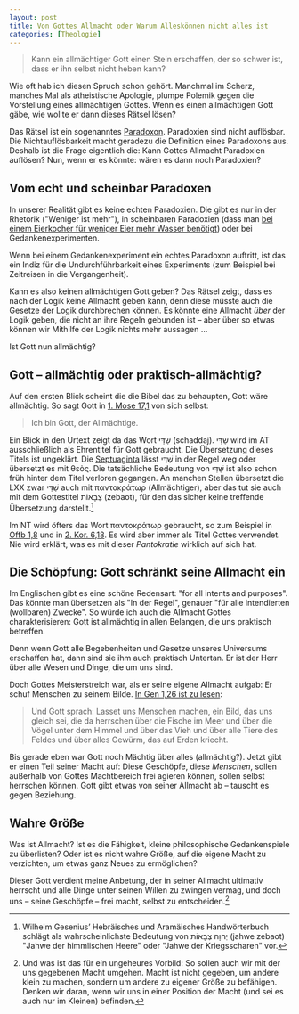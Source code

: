 ```yaml
---
layout: post
title: Von Gottes Allmacht oder Warum Alleskönnen nicht alles ist
categories: [Theologie]
---
```


> Kann ein allmächtiger Gott einen Stein erschaffen, der so schwer ist, dass er ihn selbst nicht heben kann?
<!--more-->

Wie oft hab ich diesen Spruch schon gehört. Manchmal im Scherz, manches Mal als atheistische Apologie, plumpe Polemik gegen die Vorstellung eines allmächtigen Gottes. Wenn es einen allmächtigen Gott gäbe, wie wollte er dann dieses Rätsel lösen?

Das Rätsel ist ein sogenanntes [Paradoxon](http://de.wikipedia.org/wiki/Paradoxon). Paradoxien sind nicht auflösbar. Die Nichtauflösbarkeit macht geradezu die Definition eines Paradoxons aus. Deshalb ist die Frage eigentlich die: Kann Gottes Allmacht Paradoxien auflösen? Nun, wenn er es könnte: wären es dann noch Paradoxien?

## Vom echt und scheinbar Paradoxen

In unserer Realität gibt es keine echten Paradoxien. Die gibt es nur in der Rhetorik ("Weniger ist mehr"), in scheinbaren Paradoxien (dass man [bei einem Eierkocher für weniger Eier mehr Wasser benötigt](http://www.netego.de/hpc?p=eggs&l=de)) oder bei Gedankenexperimenten.

Wenn bei einem Gedankenexperiment ein echtes Paradoxon auftritt, ist das ein Indiz für die Undurchführbarkeit eines Experiments (zum Beispiel bei Zeitreisen in die Vergangenheit).

Kann es also keinen allmächtigen Gott geben? Das Rätsel zeigt, dass es nach der Logik keine Allmacht geben kann, denn diese müsste auch die Gesetze der Logik durchbrechen können. Es könnte eine Allmacht *über* der Logik geben, die nicht an ihre Regeln gebunden ist – aber über so etwas können wir Mithilfe der Logik nichts mehr aussagen …

Ist Gott nun allmächtig?

## Gott – allmächtig oder praktisch-allmächtig?

Auf den ersten Blick scheint die die Bibel das zu behaupten, Gott wäre allmächtig. So sagt Gott in [1. Mose 17,1](http://www.bibleserver.com/text/LUT/1.Mose17) von sich selbst:

> Ich bin Gott, der Allmächtige.

Ein Blick in den Urtext zeigt da das Wort שַׁדַּי (schaddaj). שַׁדַּי wird im AT ausschließlich als Ehrentitel für Gott gebraucht. Die Übersetzung dieses Titels ist ungeklärt. Die [Septuaginta](http://de.wikipedia.org/wiki/Septuaginta) lässt שַׁדַּי in der Regel weg oder übersetzt es mit θεὸς. Die tatsächliche Bedeutung von שַׁדַּי ist also schon früh hinter dem Titel verloren gegangen. An manchen Stellen übersetzt die LXX zwar שַׁדַּי auch mit παντοκράτωρ (Allmächtiger), aber das tut sie auch mit dem Gottestitel צְבָאוֹת (zebaot), für den das sicher keine treffende Übersetzung darstellt.[^1]

Im NT wird öfters das Wort παντοκράτωρ gebraucht, so zum Beispiel in [Offb 1,8](http://www.bibleserver.com/text/LUT/Offenbarung1,8) und in [2. Kor. 6,18](http://www.bibleserver.com/text/LUT/2.Korinther6,18). Es wird aber immer als Titel Gottes verwendet. Nie wird erklärt, was es mit dieser *Pantokratie* wirklich auf sich hat.

## Die Schöpfung: Gott schränkt seine Allmacht ein

Im Englischen gibt es eine schöne Redensart: "for all intents and purposes". Das könnte man übersetzen als "In der Regel", genauer "für alle intendierten (wollbaren) Zwecke". So würde ich auch die Allmacht Gottes charakterisieren: Gott ist allmächtig in allen Belangen, die uns praktisch betreffen.

Denn wenn Gott alle Begebenheiten und Gesetze unseres Universums erschaffen hat, dann sind sie ihm auch praktisch Untertan. Er ist der Herr über alle Wesen und Dinge, die um uns sind.

Doch Gottes Meisterstreich war, als er seine eigene Allmacht aufgab: Er schuf Menschen zu seinem Bilde. [In Gen 1,26 ist zu lesen](http://www.bibleserver.com/text/LUT/1.Mose1,26):

> Und Gott sprach: Lasset uns Menschen machen, ein Bild, das uns gleich sei, die da herrschen über die Fische im Meer und über die Vögel unter dem Himmel und über das Vieh und über alle Tiere des Feldes und über alles Gewürm, das auf Erden kriecht.

Bis gerade eben war Gott noch Mächtig über alles (allmächtig?). Jetzt gibt er einen Teil seiner Macht auf: Diese Geschöpfe, diese *Menschen*, sollen außerhalb von Gottes Machtbereich frei agieren können, sollen selbst herrschen können. Gott gibt etwas von seiner Allmacht ab – tauscht es gegen Beziehung.

## Wahre Größe

Was ist Allmacht? Ist es die Fähigkeit, kleine philosophische Gedankenspiele zu überlisten? Oder ist es nicht wahre Größe, auf die eigene Macht zu verzichten, um etwas ganz Neues zu ermöglichen? 

Dieser Gott verdient meine Anbetung, der in seiner Allmacht ultimativ herrscht und alle Dinge unter seinen Willen zu zwingen vermag, und doch uns – seine Geschöpfe – frei macht, selbst zu entscheiden.[^2]

[^1]:	Wilhelm Gesenius’ Hebräisches und Aramäisches Handwörterbuch schlägt als wahrscheinlichste Bedeutung von יְהוָה צְבָאוֹת (jahwe zebaot) "Jahwe der himmlischen Heere" oder "Jahwe der Kriegsscharen" vor.

[^2]:	Und was ist das für ein ungeheures Vorbild: So sollen auch wir mit der uns gegebenen Macht umgehen. Macht ist nicht gegeben, um andere klein zu machen, sondern um andere zu eigener Größe zu befähigen. Denken wir daran, wenn wir uns in einer Position der Macht (und sei es auch nur im Kleinen) befinden.